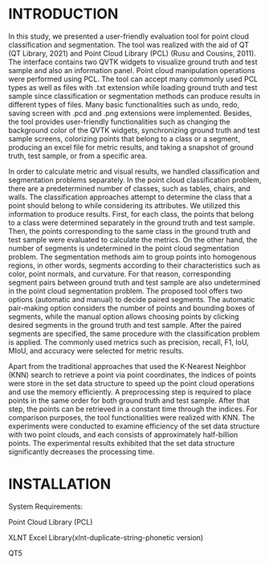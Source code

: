# INTRODUCTION

In this study, we presented a user-friendly evaluation tool for point cloud classification and segmentation. The tool was realized with the aid of QT (QT Library, 2021) and Point Cloud Library (PCL) (Rusu and Cousins, 2011). The interface contains two QVTK widgets to visualize ground truth and test sample and also an information panel. Point cloud manipulation operations were performed using PCL. The tool can accept many commonly used PCL types as well as files with .txt extension while loading ground truth and test sample since classification or segmentation methods can produce results in different types of files. Many basic functionalities such as undo, redo, saving screen with .pcd and .png extensions were implemented. Besides, the tool provides user-friendly functionalities such as changing the background color of the QVTK widgets, synchronizing ground truth and test sample screens, colorizing points that belong to a class or a segment, producing an excel file for metric results, and taking a snapshot of ground truth, test sample, or from a specific area.

In order to calculate metric and visual results, we handled classification and segmentation problems separately. In the point cloud classification problem, there are a predetermined number of classes, such as tables, chairs, and walls. The classification approaches attempt to determine the class that a point should belong to while considering its attributes. We utilized this information to produce results. First, for each class, the points that belong to a class were determined separately in the ground truth and test sample. Then, the points corresponding to the same class in the ground truth and test sample were evaluated to calculate the metrics. On the other hand, the number of segments is undetermined in the point cloud segmentation problem. The segmentation methods aim to group points into homogenous regions, in other words, segments according to their characteristics such as color, point normals, and curvature. For that reason, corresponding segment pairs between ground truth and test sample are also undetermined in the point cloud segmentation problem. The proposed tool offers two options (automatic and manual) to decide paired segments. The automatic pair-making option considers the number of points and bounding boxes of segments, while the manual option allows choosing points by clicking desired segments in the ground truth and test sample. After the paired segments are specified, the same procedure with the classification problem is applied. The commonly used metrics such as precision, recall, F1, IoU, MIoU, and accuracy were selected for metric results.  

Apart from the traditional approaches that used the K-Nearest Neighbor (KNN) search to retrieve a point via point coordinates, the indices of points were store in the set data structure to speed up the point cloud operations and use the memory efficiently.  A preprocessing step is required to place points in the same order for both ground truth and test sample. After that step, the points can be retrieved in a constant time through the indices. For comparison purposes, the tool functionalities were realized with KNN. The experiments were conducted to examine efficiency of the set data structure with two point clouds, and each consists of approximately half-billion points. The experimental results exhibited that the set data structure significantly decreases the processing time.  

# INSTALLATION

System Requirements:

Point Cloud Library (PCL)

XLNT Excel Library(xlnt-duplicate-string-phonetic version)

QT5 
